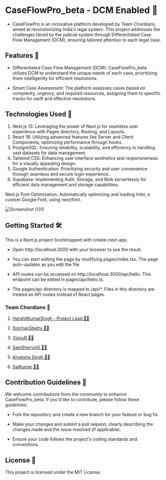 # CaseFlowPro_beta - DCM Enabled 🤖

- CaseFlowPro is an innovative platform developed by Team Chordians, aimed at revolutionizing India's legal system. This project addresses the challenges faced by the judicial system through Differentiated Case Flow Management (DCM), ensuring tailored attention to each legal case.

## Features 🚀

- Differentiated Case Flow Management (DCM): CaseFlowPro_beta utilizes DCM to understand the unique needs of each case, prioritizing them intelligently for efficient resolutions.

- Smart Case Assessment: The platform assesses cases based on complexity, urgency, and required resources, assigning them to specific tracks for swift and effective resolutions.

## Technologies Used 🔧

1. Next.js 13: Leveraging the power of Next.js for seamless user experience with Pages directory, Routing, and Layouts.
2. React 18: Utilizing advanced features like Server and Client Components, optimizing performance through hooks.
3. PostgreSQL: Ensuring reliability, scalability, and efficiency in handling vast datasets for data management.
4. Tailwind CSS: Enhancing user interface aesthetics and responsiveness for a visually appealing design.
5. Google Authentication: Prioritizing security and user convenience through seamless and secure login experience.
6. Supabase: Implementing Auth, Storage, and Blob serverlessly for efficient data management and storage capabilities.

Next.js Font Optimization: Automatically optimizing and loading Inter, a custom Google Font, using next/font.




![Screenshot (131)](https://github.com/Calciumcarbonate321/smart-india-hackathon/assets/110082422/8cd6e11a-7325-4d5c-a48e-90cc8eb7e95e) 



## Getting Started 🛠️

This is a Next.js project bootstrapped with create-next-app.
  
- Open http://localhost:3000 with your browser to see the result.

- You can start editing the page by modifying pages/index.tsx. The page auto-updates as you edit the file.

- API routes can be accessed on http://localhost:3000/api/hello. This endpoint can be edited in pages/api/hello.ts.

- The pages/api directory is mapped to /api/*. Files in this directory are treated as API routes instead of React pages.

### Team Chordians 👥


1. [HarshitKumarSingh - Project Lead 👨‍💻](https://github.com/harshitsinghcode)
      
2. [SinchanShetty 👩‍💻](https://github.com/Sinchancodes)

3. [VisnuR 👨‍💻](https://github.com/Calciumcarbonate321?tab=followers)

4. [SamShervinS 👨‍💻](https://github.com/sam-shervin)

5. [Anvesha Singh 👩‍💻](https://github.com/anvesha-singh)

6. [SaiKumar 👨‍💻](https://github.com/HarbingerOfTheEnd/smart-india-hackathon)

## Contribution Guidelines 🤝
We welcome contributions from the community to enhance CaseFlowPro_beta. If you'd like to contribute, please follow these guidelines:

- Fork the repository and create a new branch for your feature or bug fix.

- Make your changes and submit a pull request, clearly describing the changes made and the issue resolved (if applicable).

- Ensure your code follows the project's coding standards and conventions.

## License 📜
This project is licensed under the MIT License.
